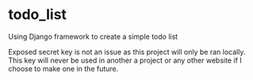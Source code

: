 # todo_list
Using Django framework to create a simple todo list

Exposed secret key is not an issue as this project will only be ran locally.
This key will never be used in another a project or any other website if I choose to make one in the future.

